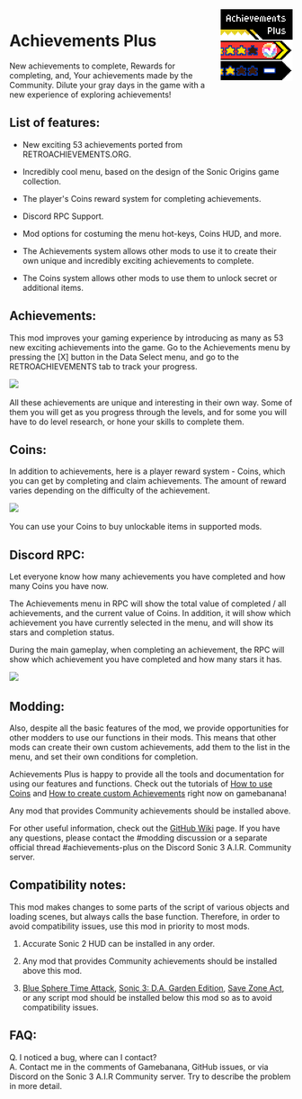 <img src="icon.png" align="right" />

# Achievements Plus

New achievements to complete, Rewards for completing, and, Your achievements made by the Community. Dilute your gray days in the game with a new experience of exploring achievements!

## List of features:

* New exciting 53 achievements ported from RETROACHIEVEMENTS.ORG.

* Incredibly cool menu, based on the design of the Sonic Origins game collection.

* The player's Coins reward system for completing achievements.

* Discord RPC Support.

* Mod options for costuming the menu hot-keys, Coins HUD, and more.

* The Achievements system allows other mods to use it to create their own unique and incredibly exciting achievements to complete.

* The Coins system allows other mods to use them to unlock secret or additional items.

## Achievements:

This mod improves your gaming experience by introducing as many as 53 new exciting achievements into the game. Go to the Achievements menu by pressing the [X] button in the Data Select menu, and go to the RETROACHIEVEMENTS tab to track your progress.

<img src="https://cdn.discordapp.com/attachments/863732761349455922/988544036287688815/ocr_screenshot_16557574892.png" />

All these achievements are unique and interesting in their own way. Some of them you will get as you progress through the levels, and for some you will have to do level research, or hone your skills to complete them.

## Coins: 

In addition to achievements, here is a player reward system - Coins, which you can get by completing and claim achievements. The amount of reward varies depending on the difficulty of the achievement.

<img src="https://cdn.discordapp.com/attachments/863732761349455922/988544036077989938/ocr_screenshot_16557574032.png" />

You can use your Coins to buy unlockable items in supported mods.

## Discord RPC:

Let everyone know how many achievements you have completed and how many Coins you have now.

The Achievements menu in RPC will show the total value of completed / all achievements, and the current value of Coins. In addition, it will show which achievement you have currently selected in the menu, and will show its stars and completion status.

During the main gameplay, when completing an achievement, the RPC will show which achievement you have completed and how many stars it has.

<img src="https://cdn.discordapp.com/attachments/863732761349455922/996171175900225618/83_20220712004442.png" />

## Modding:

Also, despite all the basic features of the mod, we provide opportunities for other modders to use our functions in their mods. This means that other mods can create their own custom achievements, add them to the list in the menu, and set their own conditions for completion.

Achievements Plus is happy to provide all the tools and documentation for using our features and functions. Check out the tutorials of <a href="#">How to use Coins</a> and <a href="#">How to create custom Achievements</a> right now on gamebanana!

Any mod that provides Community achievements should be installed above.

For other useful information, check out the <a href="https://github.com/fadeinside/s3air-achievements-plus/wiki">GitHub Wiki</a> page. If you have any questions, please contact the #modding discussion or a separate official thread #achievements-plus on the Discord Sonic 3 A.I.R. Community server.

## Compatibility notes:

This mod makes changes to some parts of the script of various objects and loading scenes, but always calls the base function. Therefore, in order to avoid compatibility issues, use this mod in priority to most mods.

1. Accurate Sonic 2 HUD can be installed in any order.

2. Any mod that provides Community achievements should be installed above this mod.

3. <a href="https://gamebanana.com/mods/362325">Blue Sphere Time Attack</a>, <a href="https://gamebanana.com/mods/151029">Sonic 3: D.A. Garden Edition</a>, <a href="https://gamebanana.com/mods/366547">Save Zone Act</a>, or any script mod should be installed below this mod so as to avoid compatibility issues.

## FAQ:

Q. I noticed a bug, where can I contact?  
A. Contact me in the comments of Gamebanana, GitHub issues, or via Discord on the Sonic 3 A.I.R Community server. Try to describe the problem in more detail.